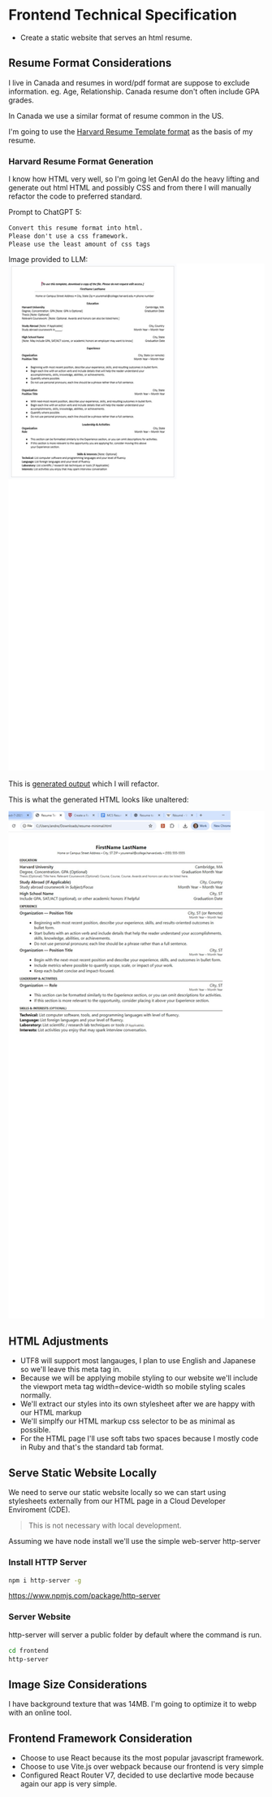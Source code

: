 # Frontend Technical Specification

- Create a static website that serves an html resume.

## Resume Format Considerations

I live in Canada and resumes in word/pdf format are suppose to exclude information. eg. Age, Relationship. Canada resume don't often include GPA grades.

In Canada we use a similar format of resume common in the US.

I'm going to use the [Harvard Resume Template format](https://careerservices.fas.harvard.edu/channels/create-a-resume-cv-or-cover-letter/#uc_resource_tiles-4) as the basis of my resume.

### Harvard Resume Format Generation

I know how HTML very well, so I'm going let GenAI do the heavy lifting
and generate out html HTML and possibly CSS and from there I will manually refactor the code
to preferred standard.

Prompt to ChatGPT 5:

```text
Convert this resume format into html.
Please don't use a css framework.
Please use the least amount of css tags
```

Image provided to LLM:
![](./docs/harvard-resume-format.jpg)

This is [generated output](./docs/oct-7-2025-resume-minimal.html) which I will refactor.

This is what the generated HTML looks like unaltered:

![](./docs/resume-minimal-rendered.jpg)

## HTML Adjustments

- UTF8 will support most langauges, I plan to use English and Japanese so we'll leave this meta tag in.
- Because we will be applying mobile styling to our website  we'll include the viewport meta tag width=device-width so mobile styling scales normally.
- We'll extract our styles into its own stylesheet after we are happy with our HTML markup
- We'll simplfy our HTML markup css selector to be as minimal as possible.
- For the HTML page I'll use soft tabs two spaces because I mostly code in Ruby and that's the standard tab format.

## Serve Static Website Locally

We need to serve our static website locally so we can start using stylesheets
externally from our HTML page in a Cloud Developer Enviroment (CDE).

> This is not necessary with local development.

Assuming we have node install we'll use the simple web-server http-server

### Install HTTP Server
```sh
npm i http-server -g
```

https://www.npmjs.com/package/http-server

### Server Website

http-server will server a public folder by default where
the command is run.

```sh
cd frontend
http-server
```

## Image Size Considerations

I have background texture that was 14MB.
I'm going to optimize it to webp with an online tool.

## Frontend Framework Consideration

- Choose to use React because its the most popular javascript framework.
- Choose to use Vite.js over webpack because our frontend is very simple
- Configured React Router V7, decided to use declartive mode because again our app is very simple.


